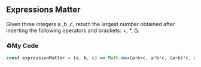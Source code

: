 ## Expressions Matter
Given three integers a ,b ,c, return the largest number obtained after inserting the following operators and brackets: +, *, ().

### :recycle:My Code
```js
const expressionMatter = (a, b, c) => Math.max(a+b+c, a*b*c, (a+b)*c, a*(b+c));
```
